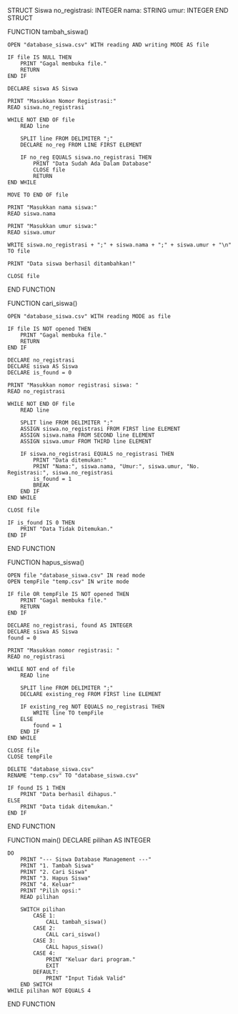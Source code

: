 STRUCT Siswa
    no_registrasi: INTEGER
    nama: STRING
    umur: INTEGER
END STRUCT

FUNCTION tambah_siswa()

    OPEN "database_siswa.csv" WITH reading AND writing MODE AS file

    IF file IS NULL THEN
        PRINT "Gagal membuka file."
        RETURN
    END IF

    DECLARE siswa AS Siswa
    
    PRINT "Masukkan Nomor Registrasi:"
    READ siswa.no_registrasi
    
    WHILE NOT END OF file
        READ line

        SPLIT line FROM DELIMITER ";"
        DECLARE no_reg FROM LINE FIRST ELEMENT

        IF no_reg EQUALS siswa.no_registrasi THEN
            PRINT "Data Sudah Ada Dalam Database"
            CLOSE file
            RETURN
    END WHILE

    MOVE TO END OF file

    PRINT "Masukkan nama siswa:"
    READ siswa.nama

    PRINT "Masukkan umur siswa:"
    READ siswa.umur

    WRITE siswa.no_registrasi + ";" + siswa.nama + ";" + siswa.umur + "\n" TO file

    PRINT "Data siswa berhasil ditambahkan!"

    CLOSE file

END FUNCTION

FUNCTION cari_siswa()
    
    OPEN "database_siswa.csv" WITH reading MODE as file

    IF file IS NOT opened THEN
        PRINT "Gagal membuka file."
        RETURN
    END IF

    DECLARE no_registrasi
    DECLARE siswa AS Siswa
    DECLARE is_found = 0

    PRINT "Masukkan nomor registrasi siswa: "
    READ no_registrasi

    WHILE NOT END OF file
        READ line
        
        SPLIT line FROM DELIMITER ";"
        ASSIGN siswa.no_registrasi FROM FIRST line ELEMENT
        ASSIGN siswa.nama FROM SECOND line ELEMENT
        ASSIGN siswa.umur FROM THIRD line ELEMENT

        IF siswa.no_registrasi EQUALS no_registrasi THEN
            PRINT "Data ditemukan:"
            PRINT "Nama:", siswa.nama, "Umur:", siswa.umur, "No. Registrasi:", siswa.no_registrasi
            is_found = 1
            BREAK
        END IF
    END WHILE
    
    CLOSE file

    IF is_found IS 0 THEN
        PRINT "Data Tidak Ditemukan."
    END IF


END FUNCTION

FUNCTION hapus_siswa()
    
    OPEN file "database_siswa.csv" IN read mode
    OPEN tempFile "temp.csv" IN write mode
    
    IF file OR tempFile IS NOT opened THEN
        PRINT "Gagal membuka file."
        RETURN
    END IF

    DECLARE no_registrasi, found AS INTEGER
    DECLARE siswa AS Siswa
    found = 0

    PRINT "Masukkan nomor registrasi: "
    READ no_registrasi

    WHILE NOT end of file
        READ line
        
        SPLIT line FROM DELIMITER ";"
        DECLARE existing_reg FROM FIRST line ELEMENT

        IF existing_reg NOT EQUALS no_registrasi THEN
            WRITE line TO tempFile
        ELSE
            found = 1
        END IF
    END WHILE

    CLOSE file
    CLOSE tempFile

    DELETE "database_siswa.csv"
    RENAME "temp.csv" TO "database_siswa.csv"

    IF found IS 1 THEN
        PRINT "Data berhasil dihapus."
    ELSE
        PRINT "Data tidak ditemukan."
    END IF

END FUNCTION

FUNCTION main()
DECLARE pilihan AS INTEGER

    DO
        PRINT "--- Siswa Database Management ---"
        PRINT "1. Tambah Siswa"
        PRINT "2. Cari Siswa"
        PRINT "3. Hapus Siswa"
        PRINT "4. Keluar"
        PRINT "Pilih opsi:"
        READ pilihan

        SWITCH pilihan
            CASE 1:
                CALL tambah_siswa()
            CASE 2:
                CALL cari_siswa()
            CASE 3:
                CALL hapus_siswa()
            CASE 4:
                PRINT "Keluar dari program."
                EXIT
            DEFAULT:
                PRINT "Input Tidak Valid"
        END SWITCH
    WHILE pilihan NOT EQUALS 4

END FUNCTION
